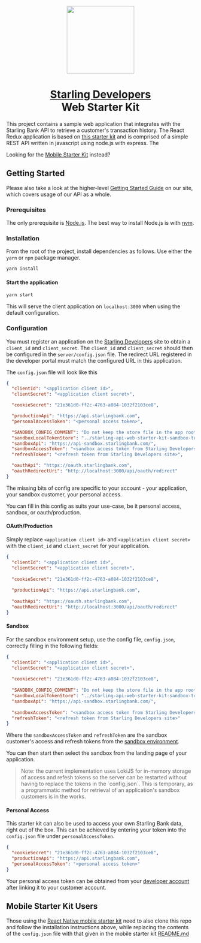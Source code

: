 
<p align="center">
    <img height="180" width="180" src="https://www.starlingbank.com/static-files/developer-portal/github/starter-web.png">
</p>

<h1 align="center">
  <a href="https://developer.starlingbank.com/get-started">Starling Developers</a>
  <br>Web Starter Kit
</h1>


This project contains a sample web application that integrates with the Starling Bank API to retrieve a customer's transaction history.
The React Redux application is based on [this starter kit](https://github.com/davezuko/react-redux-starter-kit) and is comprised of a simple REST API written in javascript using node.js with express. The 

Looking for the [Mobile Starter Kit](https://github.com/starlingbank/starling-api-mobile-starter-kit) instead?

## Getting Started
Please also take a look at the higher-level [Getting Started Guide](https://developer.starlingbank.com/get-started) on our site, which covers usage of our API as a whole.

### Prerequisites

The only prerequisite is [Node.js](https://nodejs.org). The best way to install Node.js is with [nvm](https://github.com/creationix/nvm).

### Installation

From the root of the project, install dependencies as follows. Use either the `yarn` or `npm` package manager.

```bash
yarn install
```

#### Start the application

```bash
yarn start
```

This will serve the client application on `localhost:3000` when using the default configuration.

### Configuration

You must register an application on the [Starling Developers](https://developer.starlingbank.com/get-started) site
 to obtain a `client_id` and `client_secret`. The `client_id` and `client_secret` should then be configured in the `server/config.json` file.
 The redirect URL registered in the developer portal must match the configured URL in this application.

The `config.json` file will look like this
```JSON
{
  "clientId": "<application client id>",
  "clientSecret": "<application client secret>",

  "cookieSecret": "21e361d0-ff2c-4763-a084-1032f2103ce8",

  "productionApi": "https://api.starlingbank.com",
  "personalAccessToken": "<personal access token>",

  "SANDBOX_CONFIG_COMMENT": "Do not keep the store file in the app root dir or it will restart everytime it is written to!",
  "sandboxLocalTokenStore": "../starling-api-web-starter-kit-sandbox-token-store.json",
  "sandboxApi": "https://api-sandbox.starlingbank.com/",
  "sandboxAccessToken": "<sandbox access token from Starling Developers site>",
  "refreshToken": "<refresh token from Starling Developers site>",

  "oauthApi": "https://oauth.starlingbank.com",
  "oauthRedirectUri": "http://localhost:3000/api/oauth/redirect"
}
```
The missing bits of config are specific to your account - your application, your sandbox customer, your personal access.

You can fill in this config as suits your use-case, be it personal access, sandbox, or oauth/production. 

#### OAuth/Production
Simply replace `<application client id>` and `<application client secret>` with the `client_id` and `client_secret` for your application.

```JSON
{
  "clientId": "<application client id>",
  "clientSecret": "<application client secret>",
  
  "cookieSecret": "21e361d0-ff2c-4763-a084-1032f2103ce8",
  
  "productionApi": "https://api.starlingbank.com",
  
  "oauthApi": "https://oauth.starlingbank.com",
  "oauthRedirectUri": "http://localhost:3000/api/oauth/redirect"
}
```

#### Sandbox
For the sandbox environment setup, use the config file, `config.json`, correctly filling in the following fields:
```JSON
{
  "clientId": "<application client id>",
  "clientSecret": "<application client secret>",
  
  "cookieSecret": "21e361d0-ff2c-4763-a084-1032f2103ce8",
 
  "SANDBOX_CONFIG_COMMENT": "Do not keep the store file in the app root dir or it will restart everytime it is written to!",
  "sandboxLocalTokenStore": "../starling-api-web-starter-kit-sandbox-token-store.json",
  "sandboxApi": "https://api-sandbox.starlingbank.com/",
  
  "sandboxAccessToken": "<sandbox access token from Starling Developers site>",
  "refreshToken": "<refresh token from Starling Developers site>"
}
```
Where the `sandboxAccessToken` and `refreshToken` are the sandbox customer's access and refresh tokens from the [sandbox environment](https://developer.starlingbank.com/sandbox).

You can then start then select the sandbox from the landing page of your application.

<blockquote>
Note: the current implementation uses LokiJS for in-memory storage of access and refesh tokens so the server can be restarted without having to replace the tokens in the `config.json`. This is temporary, as a programmatic method for retrieval of an application's sandbox customers is in the works.
</blockquote>

#### Personal Access
This starter kit can also be used to access your own Starling Bank data, right out of the box. 
This can be achieved by entering your token into the `config.json` file under `personalAccessToken`.

```JSON
{
  "cookieSecret": "21e361d0-ff2c-4763-a084-1032f2103ce8",
  "productionApi": "https://api.starlingbank.com",
  "personalAccessToken": "<personal access token>"
}
```
Your personal access token can be obtained from your [developer account](https://developer.starlingbank.com/token) after linking it to your customer account.

## Mobile Starter Kit Users

Those using the [React Native mobile starter kit](https://github.com/starlingbank/developer-api-mobile-app-starter) need to also clone this repo and follow the installation instructions above, while replacing the contents of the `config.json` file with that given in the mobile starter kit [README.md](https://github.com/starlingbank/starling-api-mobile-starter-kit)   
